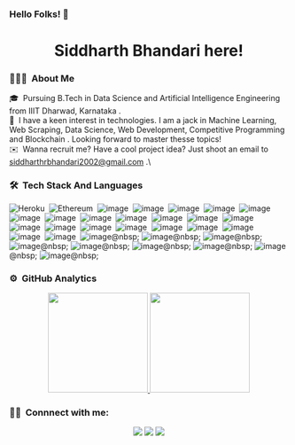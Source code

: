 ### Hello Folks! 👋

<h1 align="center"> Siddharth Bhandari here! </h1>



### 👨🏻‍💻 &nbsp;About Me

🎓 &nbsp;Pursuing B.Tech in Data Science and Artificial Intelligence Engineering from IIIT Dharwad, Karnataka .\
🌱 &nbsp;I have a keen interest in technologies. I am a jack in Machine Learning, Web Scraping, Data Science, Web Development, Competitive  Programming and Blockchain .
Looking forward to master thesse topics!\
✉️ &nbsp;Wanna recruit me? Have a cool project idea? Just shoot an email to siddharthrbhandari2002@gmail.com .\



### 🛠 &nbsp;Tech Stack And Languages

![Heroku](https://img.shields.io/badge/Heroku-430098?style=for-the-badge&logo=heroku&logoColor=white)&nbsp;
![Ethereum](https://img.shields.io/badge/Ethereum-3C3C3D?style=for-the-badge&logo=Ethereum&logoColor=white)&nbsp;
![image](https://img.shields.io/badge/MongoDB-4EA94B?style=for-the-badge&logo=mongodb&logoColor=white)&nbsp;
![image](https://img.shields.io/badge/Bootstrap-563D7C?style=for-the-badge&logo=bootstrap&logoColor=white)&nbsp;
![image](https://img.shields.io/badge/Node.js-339933?style=for-the-badge&logo=nodedotjs&logoColor=white)&nbsp;
![image](https://img.shields.io/badge/npm-CB3837?style=for-the-badge&logo=npm&logoColor=white)&nbsp;
![image](https://img.shields.io/badge/R-276DC3?style=for-the-badge&logo=r&logoColor=white)&nbsp;
![image](https://img.shields.io/badge/React-20232A?style=for-the-badge&logo=react&logoColor=61DAFB)&nbsp;
![image](https://img.shields.io/badge/Selenium-43B02A?style=for-the-badge&logo=Selenium&logoColor=white)&nbsp;
![image](https://img.shields.io/badge/Visual_Studio_Code-0078D4?style=for-the-badge&logo=visual%20studio%20code&logoColor=white)&nbsp;
![image](https://img.shields.io/badge/C-00599C?style=for-the-badge&logo=c&logoColor=white)&nbsp;
![image](https://img.shields.io/badge/C%2B%2B-00599C?style=for-the-badge&logo=c%2B%2B&logoColor=white)&nbsp;
![image](https://img.shields.io/badge/CSS3-1572B6?style=for-the-badge&logo=css3&logoColor=white)&nbsp;
![image](https://img.shields.io/badge/HTML5-E34F26?style=for-the-badge&logo=html5&logoColor=white)&nbsp;
![image](https://img.shields.io/badge/Java-ED8B00?style=for-the-badge&logo=java&logoColor=white)&nbsp;
![image](https://img.shields.io/badge/JavaScript-323330?style=for-the-badge&logo=javascript&logoColor=F7DF1E)&nbsp;
![image](https://img.shields.io/badge/json-5E5C5C?style=for-the-badge&logo=json&logoColor=white)&nbsp;
![image](https://img.shields.io/badge/Numpy-777BB4?style=for-the-badge&logo=numpy&logoColor=white)&nbsp;
![image](https://img.shields.io/badge/Pandas-2C2D72?style=for-the-badge&logo=pandas&logoColor=white)&nbsp;
![image](https://img.shields.io/badge/PHP-777BB4?style=for-the-badge&logo=php&logoColor=white)&nbsp;
![image](https://img.shields.io/badge/Python-FFD43B?style=for-the-badge&logo=python&logoColor=darkgreen)&nbsp;
![image](https://img.shields.io/badge/Solidity-e6e6e6?style=for-the-badge&logo=solidity&logoColor=black)&nbsp;
![image](https://img.shields.io/badge/Figma-F24E1E?style=for-the-badge&logo=figma&logoColor=white)&nbsp;
![image](https://img.shields.io/badge/Angular-DD0031?style=for-the-badge&logo=angular&logoColor=white)@nbsp;
![image](https://img.shields.io/badge/Chakra--UI-319795?style=for-the-badge&logo=chakra-ui&logoColor=white)@nbsp;
![image](https://img.shields.io/badge/Chart.js-FF6384?style=for-the-badge&logo=chartdotjs&logoColor=white)@nbsp;
![image](https://img.shields.io/badge/conda-342B029.svg?&style=for-the-badge&logo=anaconda&logoColor=white)@nbsp;
![image](https://img.shields.io/badge/Material%20UI-007FFF?style=for-the-badge&logo=mui&logoColor=white)@nbsp;
![image](https://img.shields.io/badge/Material%20UI-007FFF?style=for-the-badge&logo=mui&logoColor=white)@nbsp;
![image](https://img.shields.io/badge/Cordova-35434F?style=for-the-badge&logo=apache-cordova&logoColor=E8E8E8)@nbsp;
![image](https://img.shields.io/badge/Ionic-3880FF?style=for-the-badge&logo=ionic&logoColor=white)@nbsp;
![image](https://img.shields.io/badge/manjaro-35BF5C?style=for-the-badge&logo=manjaro&logoColor=white)@nbsp;



### ⚙️ &nbsp;GitHub Analytics

<p align="center">
<a href="https://github.com/siddBhandari">
  <img height="180em" src="https://github-readme-stats-eight-theta.vercel.app/api?username=siddBhandari&show_icons=true&theme=blue-green&include_all_commits=true&count_private=true"/>
  <img height="180em" src="https://github-readme-stats-eight-theta.vercel.app/api/top-langs/?username=siddBhandari&layout=compact&langs_count=8&theme=blue-green"/>
</a>
</p>




### 🤝🏻 &nbsp;Connnect with me:

<p align="center">
<a href="https://www.linkedin.com/in/siddharth-bhandari-7a5256201/"><img src="https://img.shields.io/badge/LinkedIn-0077B5?style=for-the-badge&logo=linkedin&logoColor=white"/></a>
<a href="mailto:siddharthrbhandari2002@gmail.com"><img src="https://img.shields.io/badge/Gmail-D14836?style=for-the-badge&logo=gmail&logoColor=white"/></a>
<a href="https://www.instagram.com/siddharth_bhandari_10/"><img src="https://img.shields.io/badge/Instagram-E4405F?style=for-the-badge&logo=instagram&logoColor=white"/>
<a href="https://www.codechef.com/users/siddharth_02/"><img src="https://img.shields.io/badge/-CodeChef-5B4638?style=for-the-badge&logo=CodeChef&logoColor=white/>
</p>

